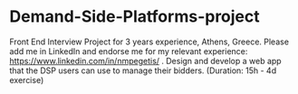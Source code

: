 # Demand-Side-Platforms-project
Front End Interview Project  for 3 years experience, Athens, Greece. Please add me in LinkedIn and endorse me for my relevant experience: https://www.linkedin.com/in/nmpegetis/ . Design and develop a web app that the DSP users can use to manage their bidders. (Duration: 15h - 4d exercise)
